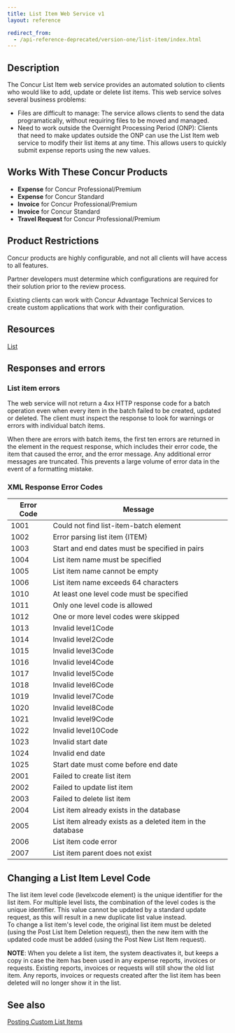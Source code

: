 ```yaml
---
title: List Item Web Service v1
layout: reference

redirect_from:
  - /api-reference-deprecated/version-one/list-item/index.html
---
```


## Description

The Concur List Item web service provides an automated solution to clients who would like to add, update or delete list items. This web service solves several business problems:

* Files are difficult to manage: The service allows clients to send the data programatically, without requiring files to be moved and managed.
* Need to work outside the Overnight Processing Period (ONP): Clients that need to make updates outside the ONP can use the List Item web service to modify their list items at any time. This allows users to quickly submit expense reports using the new values.

## Works With These Concur Products

* **Expense** for Concur Professional/Premium
* **Expense** for Concur Standard
* **Invoice** for Concur Professional/Premium
* **Invoice** for Concur Standard
* **Travel Request** for Concur Professional/Premium

## Product Restrictions

Concur products are highly configurable, and not all clients will have access to all features.

Partner developers must determine which configurations are required for their solution prior to the review process.

Existing clients can work with Concur Advantage Technical Services to create custom applications that work with their configuration.

## Resources

[List](./v1.list-resource.html)

## Responses and errors

###  List item errors

The web service will not return a 4xx HTTP response code for a batch operation even when every item in the batch failed to be created, updated or deleted. The client must inspect the response to look for warnings or errors with individual batch items.

When there are errors with batch items, the first ten errors are returned in the <errors> element in the request response, which includes their error code, the item that caused the error, and the error message. Any additional error messages are truncated. This prevents a large volume of error data in the event of a formatting mistake.

### XML Response Error Codes

Error Code|Message
---|---
1001|Could not find list-item-batch element
1002|Error parsing list item {ITEM}
1003|Start and end dates must be specified in pairs
1004|List item name must be specified
1005|List item name cannot be empty
1006|List item name exceeds 64 characters
1010|At least one level code must be specified
1011|Only one level code is allowed
1012|One or more level codes were skipped
1013|Invalid level1Code
1014|Invalid level2Code
1015|Invalid level3Code
1016|Invalid level4Code
1017|Invalid level5Code
1018|Invalid level6Code
1019|Invalid level7Code
1020|Invalid level8Code
1021|Invalid level9Code
1022|Invalid level10Code
1023|Invalid start date
1024|Invalid end date
1025|Start date must come before end date
2001|Failed to create list item
2002|Failed to update list item
2003|Failed to delete list item
2004|List item already exists in the database
2005|List item already exists as a deleted item in the database
2006|List item code error
2007|List item parent does not exist

##  Changing a List Item Level Code

The list item level code (levelxcode element) is the unique identifier for the list item. For multiple level lists, the combination of the level codes is the unique identifier. This value cannot be updated by a standard update request, as this will result in a new duplicate list value instead.  
To change a list item's level code, the original list item must be deleted (using the Post List Item Deletion request), then the new item with the updated code must be added (using the Post New List Item request).

**NOTE**: When you delete a list item, the system deactivates it, but keeps a copy in case the item has been used in any expense reports, invoices or requests. Existing reports, invoices or requests will still show the old list item. Any reports, invoices or requests created after the list item has been deleted will no longer show it in the list.

## See also

[Posting Custom List Items](/tools-support/reference/custom-list-items.html)
